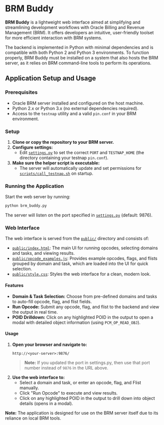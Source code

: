 # BRM Buddy

**BRM Buddy** is a lightweight web interface aimed at simplifying and streamlining development workflows with Oracle Billing and Revenue Management (BRM). It offers developers an intuitive, user-friendly toolset for more efficient interaction with BRM systems.

The backend is implemented in Python with minimal dependencies and is compatible with both Python 2 and Python 3 environments. To function properly, BRM Buddy must be installed on a system that also hosts the BRM server, as it relies on BRM command-line tools to perform its operations.

## Application Setup and Usage

### Prerequisites

- Oracle BRM server installed and configured on the host machine.
- Python 2.x or Python 3.x (no external dependencies required).
- Access to the `testnap` utility and a valid `pin.conf` in your BRM environment.

### Setup

1. **Clone or copy the repository to your BRM server.**
2. **Configure settings:**
   - Edit [`settings.py`](settings.py) to set the correct `PORT` and `TESTNAP_HOME` (the directory containing your testnap `pin.conf`).
3. **Make sure the helper script is executable:**
   - The server will automatically update and set permissions for [`scripts/call_testnap.sh`](scripts/call_testnap.sh) on startup.

### Running the Application

Start the web server by running:

```sh
python brm_buddy.py
```

The server will listen on the port specified in [`settings.py`](settings.py) (default: 9876).

### Web Interface

The web interface is served from the [`public/`](public/) directory and consists of:

- [`public/index.html`](public/index.html): The main UI for running opcodes, selecting domains and tasks, and viewing results.
- [`public/opcode_examples.js`](public/opcode_examples.js): Provides example opcodes, flags, and flists grouped by domain and task, which are loaded into the UI for quick selection.
- [`public/style.css`](public/style.css): Styles the web interface for a clean, modern look.

#### Features

- **Domain & Task Selection:** Choose from pre-defined domains and tasks to auto-fill opcode, flag, and flist fields.
- **Run Opcode:** Submit any opcode, flag, and flist to the backend and view the output in real time.
- **POID Drilldown:** Click on any highlighted POID in the output to open a modal with detailed object information (using `PCM_OP_READ_OBJ`).

#### Usage

1. **Open your browser and navigate to:**
   ```
   http://<your-server>:9876/
   ```
   > **Note:** If you updated the port in settings.py, then use that port number instead of `9876` in the URL above.
2. **Use the web interface to:**
   - Select a domain and task, or enter an opcode, flag, and Flist manually.
   - Click "Run Opcode" to execute and view results.
   - Click on any highlighted POID in the output to drill down into object details (opens in a modal).

**Note:** The application is designed for use on the BRM server itself due to its reliance on local BRM tools.
